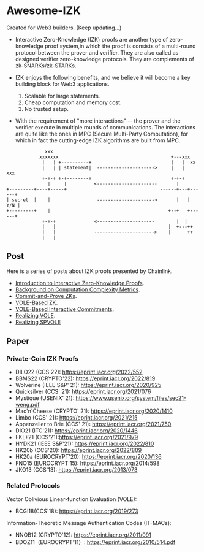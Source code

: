 # Awesome-IZK
Created for Web3 builders. (Keep updating...)

- Interactive Zero-Knowledge (IZK) proofs are another type of zero-knowledge proof system,in which the proof is consists of a multi-round protocol between the prover and verifier. They are also called as  designed verifier zero-knowledge protocols. They are complements of zk-SNARKs/zk-STARKs.

- IZK enjoys the following benefits, and we believe it will become a key building block for Web3 applications.

  1. Scalable for large statements.
  2. Cheap computation and memory cost.
  3. No trusted setup.

- With the requirement of "more interactions" -- the prover and the verifier execute in multiple rounds of communications. The interactions are quite like the ones in MPC (Secure Multi-Party Computation), for which in fact the cutting-edge IZK algorithms are built from MPC.

```
              xxx
            xxxxxxx                                         +---xxx
             |   | +----------+                             |   |  xx
             |   | | statement|  --------------------->     |   |   xxx
             +-+-+ +-+--------+                             +-+-+
               |     |          <----------------------       |
+---------+----+-----+                                  ------+---+------+
| secret  |    |                 --------------------->       |   |  Y/N |
+---------+    |                                           +--+   +------+
             +-+-+              <---------------------        |  |
             |   |                                         |  +---++
             |   |              ---------------------->    |      ++
             |   |
```

## Post
Here is a series of posts about IZK proofs presented by Chainlink.
* [Introduction to Interactive Zero-Knowledge Proofs](https://blog.chain.link/interactive-zero-knowledge-proofs/).
* [Background on Computation Complexity Metrics](https://blog.chain.link/computation-complexity-metrics/).
* [Commit-and-Prove ZKs](https://blog.chain.link/commit-and-prove-zks/).
* [VOLE-Based ZK](https://blog.chain.link/vole-based-zk/).
* [VOLE-Based Interactive Commitments](https://blog.chain.link/vole-based-interactive-commitments/).
* [Realizing VOLE](https://blog.chain.link/realizing-vole/).
* [Realizing SPVOLE](https://blog.chain.link/realizing-spvole/)

## Paper 
### Private-Coin IZK Proofs
* DILO22 (CCS'22): https://eprint.iacr.org/2022/552
* BBMS22 (CRYPTO'22): https://eprint.iacr.org/2022/819
* Wolverine (IEEE S&P' 21): https://eprint.iacr.org/2020/925  
* Quicksilver (CCS' 21): https://eprint.iacr.org/2021/076  
* Mystique (USENIX' 21): https://www.usenix.org/system/files/sec21-weng.pdf
* Mac'n'Cheese (CRYPTO' 21): https://eprint.iacr.org/2020/1410
* Limbo (CCS' 21): https://eprint.iacr.org/2021/215
* Appenzeller to Brie (CCS' 21): https://eprint.iacr.org/2021/750
* DIO21 (ITC'21): https://eprint.iacr.org/2020/1446
* FKL+21 (CCS'21):https://eprint.iacr.org/2021/979
* HYDK21 (IEEE S&P'21): https://eprint.iacr.org/2022/810
* HK20b (CCS'20): https://eprint.iacr.org/2022/809
* HK20a (EUROCRYPT'20): https://eprint.iacr.org/2020/136
* FNO15 (EUROCRYPT'15): https://eprint.iacr.org/2014/598
* JKO13 (CCS'13): https://eprint.iacr.org/2013/073

### Related Protocols
Vector Oblivious Linear-function Evaluation (VOLE):
* BCGI18(CCS'18): https://eprint.iacr.org/2019/273

Information-Theoretic Message Authentication Codes (IT-MACs):
* NNOB12 (CRYPTO'12): https://eprint.iacr.org/2011/091
* BDOZ11（EUROCRYPT'11）: https://eprint.iacr.org/2010/514.pdf
